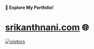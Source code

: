 #### 🚀 Explore My Portfolio!

# [srikanthnani.com](https://srikanthnani.com) 🌐
[![visitors](https://visitor-badge.laobi.icu/badge?page_id=iamsrikanthnani.iamsrikanthnani)](https://srikanthnani.com)
